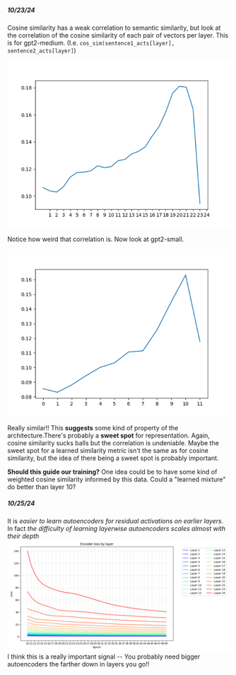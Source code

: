 ##### 10/23/24
Cosine similarity has a weak correlation to semantic similarity, but look at the correlation of the cosine similarity of each pair of vectors per layer. This is for gpt2-medium. 
(I.e. `cos_sim(sentence1_acts[layer], sentence2_acts[layer]`)

![](cosine_corr_per_layer_gpt2medium.png)

Notice how weird that correlation is. Now look at gpt2-small.

![](cosine_corr_per_layer_gpt2small.png)

Really similar!! This **suggests** some kind of property of the architecture.There's probably a **sweet spot** for representation. Again, cosine similarity sucks balls but the correlation is undeniable. Maybe the sweet spot for a learned similarity metric isn't the same as for cosine similarity, but the idea of there being a sweet spot is probably important.

**Should this guide our training?** One idea could be to have some kind of weighted cosine similarity informed by this data. Could a "learned mixture" do better than layer 10?

##### 10/25/24
It is *easier to learn autoencoders for residual activations on earlier layers*. In fact *the difficulty of learning layerwise autoencoders scales almost with their depth*
![](encoder_loss.png)
I think this is a really important signal -- You probably need bigger autoencoders the farther down in layers you go!!